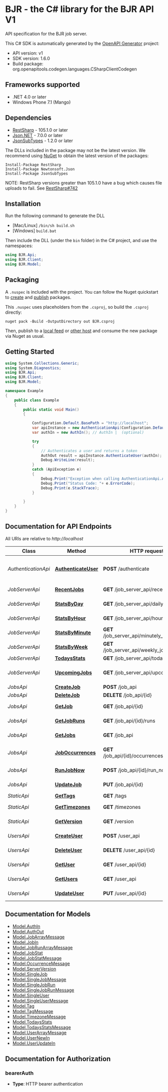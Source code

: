 # BJR - the C# library for the BJR API V1

API specification for the BJR job server.

This C# SDK is automatically generated by the [OpenAPI Generator](https://openapi-generator.tech) project:

- API version: v1
- SDK version: 1.6.0
- Build package: org.openapitools.codegen.languages.CSharpClientCodegen

## Frameworks supported


- .NET 4.0 or later
- Windows Phone 7.1 (Mango)

## Dependencies


- [RestSharp](https://www.nuget.org/packages/RestSharp) - 105.1.0 or later
- [Json.NET](https://www.nuget.org/packages/Newtonsoft.Json/) - 7.0.0 or later
- [JsonSubTypes](https://www.nuget.org/packages/JsonSubTypes/) - 1.2.0 or later

The DLLs included in the package may not be the latest version. We recommend using [NuGet](https://docs.nuget.org/consume/installing-nuget) to obtain the latest version of the packages:

```
Install-Package RestSharp
Install-Package Newtonsoft.Json
Install-Package JsonSubTypes
```

NOTE: RestSharp versions greater than 105.1.0 have a bug which causes file uploads to fail. See [RestSharp#742](https://github.com/restsharp/RestSharp/issues/742)

## Installation

Run the following command to generate the DLL

- [Mac/Linux] `/bin/sh build.sh`
- [Windows] `build.bat`

Then include the DLL (under the `bin` folder) in the C# project, and use the namespaces:

```csharp
using BJR.Api;
using BJR.Client;
using BJR.Model;

```


## Packaging

A `.nuspec` is included with the project. You can follow the Nuget quickstart to [create](https://docs.microsoft.com/en-us/nuget/quickstart/create-and-publish-a-package#create-the-package) and [publish](https://docs.microsoft.com/en-us/nuget/quickstart/create-and-publish-a-package#publish-the-package) packages.

This `.nuspec` uses placeholders from the `.csproj`, so build the `.csproj` directly:

```
nuget pack -Build -OutputDirectory out BJR.csproj
```

Then, publish to a [local feed](https://docs.microsoft.com/en-us/nuget/hosting-packages/local-feeds) or [other host](https://docs.microsoft.com/en-us/nuget/hosting-packages/overview) and consume the new package via Nuget as usual.


## Getting Started

```csharp
using System.Collections.Generic;
using System.Diagnostics;
using BJR.Api;
using BJR.Client;
using BJR.Model;

namespace Example
{
    public class Example
    {
        public static void Main()
        {

            Configuration.Default.BasePath = "http://localhost";
            var apiInstance = new AuthenticationApi(Configuration.Default);
            var authIn = new AuthIn(); // AuthIn |  (optional) 

            try
            {
                // Authenticates a user and returns a token
                AuthOut result = apiInstance.AuthenticateUser(authIn);
                Debug.WriteLine(result);
            }
            catch (ApiException e)
            {
                Debug.Print("Exception when calling AuthenticationApi.AuthenticateUser: " + e.Message );
                Debug.Print("Status Code: "+ e.ErrorCode);
                Debug.Print(e.StackTrace);
            }

        }
    }
}
```

## Documentation for API Endpoints

All URIs are relative to *http://localhost*

Class | Method | HTTP request | Description
------------ | ------------- | ------------- | -------------
*AuthenticationApi* | [**AuthenticateUser**](docs/AuthenticationApi.md#authenticateuser) | **POST** /authenticate | Authenticates a user and returns a token
*JobServerApi* | [**RecentJobs**](docs/JobServerApi.md#recentjobs) | **GET** /job_server_api/recent_jobs | List of recent jobs
*JobServerApi* | [**StatsByDay**](docs/JobServerApi.md#statsbyday) | **GET** /job_server_api/daily_job_stats | Job statistics by day
*JobServerApi* | [**StatsByHour**](docs/JobServerApi.md#statsbyhour) | **GET** /job_server_api/hourly_job_stats | Job statistics by hour
*JobServerApi* | [**StatsByMinute**](docs/JobServerApi.md#statsbyminute) | **GET** /job_server_api/minutely_job_stats | Job statistics by minute
*JobServerApi* | [**StatsByWeek**](docs/JobServerApi.md#statsbyweek) | **GET** /job_server_api/weekly_job_stats | Job statistics by week
*JobServerApi* | [**TodaysStats**](docs/JobServerApi.md#todaysstats) | **GET** /job_server_api/todays_stats | Todays Stats
*JobServerApi* | [**UpcomingJobs**](docs/JobServerApi.md#upcomingjobs) | **GET** /job_server_api/upcoming_jobs | List of upcoming jobs
*JobsApi* | [**CreateJob**](docs/JobsApi.md#createjob) | **POST** /job_api | Creates a job
*JobsApi* | [**DeleteJob**](docs/JobsApi.md#deletejob) | **DELETE** /job_api/{id} | Deletes a job
*JobsApi* | [**GetJob**](docs/JobsApi.md#getjob) | **GET** /job_api/{id} | Retrieves a single job
*JobsApi* | [**GetJobRuns**](docs/JobsApi.md#getjobruns) | **GET** /job_api/{id}/runs | Retrieve the runs for a job
*JobsApi* | [**GetJobs**](docs/JobsApi.md#getjobs) | **GET** /job_api | Retrieves jobs
*JobsApi* | [**JobOccurrences**](docs/JobsApi.md#joboccurrences) | **GET** /job_api/{id}/occurrences/{end_date} | Upcoming job occurrences
*JobsApi* | [**RunJobNow**](docs/JobsApi.md#runjobnow) | **POST** /job_api/{id}/run_now | Run a job now
*JobsApi* | [**UpdateJob**](docs/JobsApi.md#updatejob) | **PUT** /job_api/{id} | Updates a single job
*StaticApi* | [**GetTags**](docs/StaticApi.md#gettags) | **GET** /tags | Get tags
*StaticApi* | [**GetTimezones**](docs/StaticApi.md#gettimezones) | **GET** /timezones | Get timezones
*StaticApi* | [**GetVersion**](docs/StaticApi.md#getversion) | **GET** /version | Server version
*UsersApi* | [**CreateUser**](docs/UsersApi.md#createuser) | **POST** /user_api | Creates a user
*UsersApi* | [**DeleteUser**](docs/UsersApi.md#deleteuser) | **DELETE** /user_api/{id} | Deletes a user
*UsersApi* | [**GetUser**](docs/UsersApi.md#getuser) | **GET** /user_api/{id} | Retrieve a single user
*UsersApi* | [**GetUsers**](docs/UsersApi.md#getusers) | **GET** /user_api | Retrieves users
*UsersApi* | [**UpdateUser**](docs/UsersApi.md#updateuser) | **PUT** /user_api/{id} | Update a single user


## Documentation for Models

 - [Model.AuthIn](docs/AuthIn.md)
 - [Model.AuthOut](docs/AuthOut.md)
 - [Model.JobArrayMessage](docs/JobArrayMessage.md)
 - [Model.JobIn](docs/JobIn.md)
 - [Model.JobRunArrayMessage](docs/JobRunArrayMessage.md)
 - [Model.JobStat](docs/JobStat.md)
 - [Model.JobStatMessage](docs/JobStatMessage.md)
 - [Model.OccurrenceMessage](docs/OccurrenceMessage.md)
 - [Model.ServerVersion](docs/ServerVersion.md)
 - [Model.SingleJob](docs/SingleJob.md)
 - [Model.SingleJobMessage](docs/SingleJobMessage.md)
 - [Model.SingleJobRun](docs/SingleJobRun.md)
 - [Model.SingleJobRunMessage](docs/SingleJobRunMessage.md)
 - [Model.SingleUser](docs/SingleUser.md)
 - [Model.SingleUserMessage](docs/SingleUserMessage.md)
 - [Model.Tag](docs/Tag.md)
 - [Model.TagMessage](docs/TagMessage.md)
 - [Model.TimezoneMessage](docs/TimezoneMessage.md)
 - [Model.TodaysStats](docs/TodaysStats.md)
 - [Model.TodaysStatsMessage](docs/TodaysStatsMessage.md)
 - [Model.UserArrayMessage](docs/UserArrayMessage.md)
 - [Model.UserNewIn](docs/UserNewIn.md)
 - [Model.UserUpdateIn](docs/UserUpdateIn.md)


## Documentation for Authorization


### bearerAuth


- **Type**: HTTP bearer authentication

